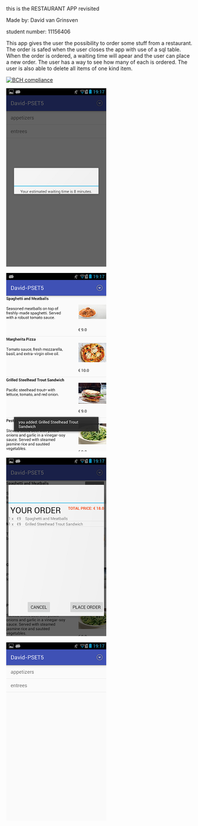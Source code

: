 this is the RESTAURANT APP revisited

Made by: David van Grinsven

student number: 11156406

This app gives the user the possibility to order some stuff from a restaurant.
The order is safed when the user closes the app with use of a sql table. 
When the order is ordered, a waiting time will apear and the user can place a new order.
The user has a way to see how many of each is ordered. 
The user is also able to delete all items of one kind item.


[![BCH compliance](https://bettercodehub.com/edge/badge/dedvg/DavidPSET5?branch=master)](https://bettercodehub.com/)

![image1](doc/image%20(1).png)

![image2](doc/image%20(2).png)

![image3](doc/image%20(3).png)

![image4](doc/image%20(4).png)

